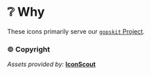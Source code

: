 # ❔ Why

These icons primarily serve our [`gopskit` Project](https://github.com/fmjstudios/gopskit).

### ©️ Copyright

_Assets provided by:_ **[IconScout](https://iconscout.com)**
